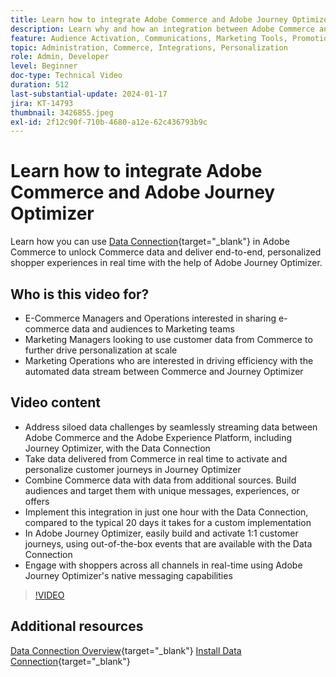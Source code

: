 ```yaml
---
title: Learn how to integrate Adobe Commerce and Adobe Journey Optimizer
description: Learn why and how an integration between Adobe Commerce and Adobe Journey Optimizer can be implemented
feature: Audience Activation, Communications, Marketing Tools, Promotions/Events
topic: Administration, Commerce, Integrations, Personalization
role: Admin, Developer
level: Beginner
doc-type: Technical Video
duration: 512
last-substantial-update: 2024-01-17
jira: KT-14793
thumbnail: 3426855.jpeg
exl-id: 2f12c90f-710b-4680-a12e-62c436793b9c
---
```

# Learn how to integrate Adobe Commerce and Adobe Journey Optimizer

Learn how you can use [Data Connection](https://experienceleague.adobe.com/docs/commerce-merchant-services/data-connection/overview.html){target="_blank"} in Adobe Commerce to unlock Commerce data and deliver end-to-end, personalized shopper experiences in real time with the help of Adobe Journey Optimizer.

## Who is this video for?

- E-Commerce Managers and Operations interested in sharing e-commerce data and audiences to Marketing teams
- Marketing Managers looking to use customer data from Commerce to further drive personalization at scale
- Marketing Operations who are interested in driving efficiency with the automated data stream between Commerce and Journey Optimizer

## Video content

- Address siloed data challenges by seamlessly streaming data between Adobe Commerce and the Adobe Experience Platform, including Journey Optimizer, with the Data Connection
- Take data delivered from Commerce in real time to activate and personalize customer journeys in Journey Optimizer
- Combine Commerce data with data from additional sources. Build audiences and target them with unique messages, experiences, or offers
- Implement this integration in just one hour with the Data Connection, compared to the typical 20 days it takes for a custom implementation
- In Adobe Journey Optimizer, easily build and activate 1:1 customer journeys, using out-of-the-box events that are available with the Data Connection
- Engage with shoppers across all channels in real-time using Adobe Journey Optimizer's native messaging capabilities

>[!VIDEO](https://video.tv.adobe.com/v/3426855/?learn=on)

## Additional resources

[Data Connection Overview](https://experienceleague.adobe.com/docs/commerce-merchant-services/data-connection/overview.html){target="_blank"}
[Install Data Connection](https://experienceleague.adobe.com/docs/commerce-merchant-services/data-connection/fundamentals/install.html){target="_blank"}
